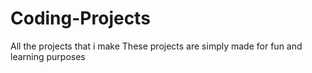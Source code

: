 # Coding-Projects
All the projects that i make
These projects are simply made for fun and learning purposes
